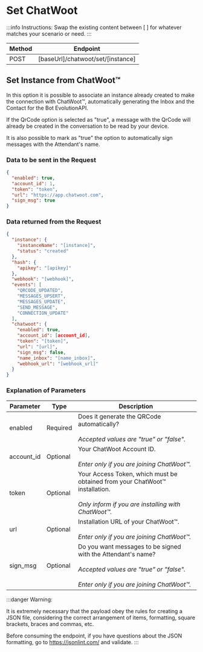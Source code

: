 # Set ChatWoot

:::info Instructions:
Swap the existing content between [  ] for whatever matches your scenario or need.
:::

| Method | Endpoint                              |
| ------ | ------------------------------------- |
| POST   | [baseUrl]/chatwoot/set/[instance] |

## Set Instance from ChatWoot™

In this option it is possible to associate an instance already created to make the connection with ChatWoot™, automatically generating the Inbox and the Contact for the Bot EvolutionAPI.

If the QrCode option is selected as "true", a message with the QrCode will already be created in the conversation to be read by your device.

It is also possible to mark as "true" the option to automatically sign messages with the Attendant's name.

### Data to be sent in the Request

```json title=Payload
{
  "enabled": true,
  "account_id": 1,
  "token": "token",
  "url": "https://app.chatwoot.com",
  "sign_msg": true
}
```

### Data returned from the Request

```json title=Result
{
  "instance": {
    "instanceName": "[instance]",
    "status": "created"
  },
  "hash": {
    "apikey": "[apikey]"
  },
  "webhook": "[webhook]",
  "events": [
    "QRCODE_UPDATED",
    "MESSAGES_UPSERT",
    "MESSAGES_UPDATE",
    "SEND_MESSAGE",
    "CONNECTION_UPDATE"
  ],
  "chatwoot": {
    "enabled": true,
    "account_id": [account_id],
    "token": "[token]",
    "url": "[url]",
    "sign_msg": false,
    "name_inbox": "[name_inbox]",
    "webhook_url": "[webhook_url]"
  }
}
```

### Explanation of Parameters

<!-- prettier-ignore -->
Parameter | Type | Description
--- | --- | ---
enabled | Required | Does it generate the QRCode automatically? <br /><br /> _Accepted values ​​are "true" or "false"._
account_id | Optional | Your ChatWoot Account ID. <br /><br /> _Enter only if you are joining ChatWoot™._
token | Optional | Your Access Token, which must be obtained from your ChatWoot™ installation. <br /><br /> _Only inform if you are installing with ChatWoot™._
url | Optional | Installation URL of your ChatWoot™. <br /><br /> _Enter only if you are joining ChatWoot™._
sign_msg | Optional | Do you want messages to be signed with the Attendant's name? <br /><br />_Accepted values ​​are "true" or "false". <br /><br /> Enter only if you are joining ChatWoot™._

:::danger Warning:

It is extremely necessary that the payload obey the rules for creating a JSON file, considering the correct arrangement of items, formatting, square brackets, braces and commas, etc.

Before consuming the endpoint, if you have questions about the JSON formatting, go to https://jsonlint.com/ and validate.
:::
